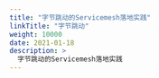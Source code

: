 ```yaml
---
title: "字节跳动的Servicemesh落地实践"
linkTitle: "字节跳动"
weight: 10000
date: 2021-01-18
description: >
  字节跳动的Servicemesh落地实践
---
```


